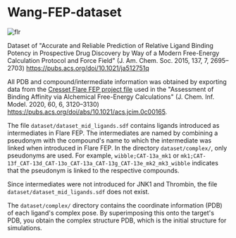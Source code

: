 # Wang-FEP-dataset

![flr](https://user-images.githubusercontent.com/2476893/213655687-96ea44ae-ea61-4be2-b979-8dd47e72e7c4.png)

Dataset of "Accurate and Reliable Prediction of Relative Ligand Binding Potency in Prospective Drug Discovery by Way of a Modern Free-Energy Calculation Protocol and Force Field" (J. Am. Chem. Soc. 2015, 137, 7, 2695–2703) https://pubs.acs.org/doi/10.1021/ja512751q

All PDB and compound/intermediate information was obtained by exporting data from the [Cresset Flare FEP project file](https://drive.google.com/file/d/1dIaSZ5J4GdHXNdrtPBVdLfJYdsxOuHb2/view?usp=sharing) used in the "Assessment of Binding Affinity via Alchemical Free-Energy Calculations" (J. Chem. Inf. Model. 2020, 60, 6, 3120–3130) https://pubs.acs.org/doi/abs/10.1021/acs.jcim.0c00165.

The file `dataset/dataset_mid_ligands.sdf` contains ligands introduced as intermediates in Flare FEP. The intermediates are named by combining a pseudonym with the compound's name to which the intermediate was linked when introduced in Flare FEP. In the directory `dataset/complex/`, only pseudonyms are used. For example, `wibble;CAT-13a_mk1` or `mk1;CAT-13f_CAT-13d_CAT-13o_CAT-13a_CAT-13g_CAT-13e_mk2_mk3_wibble` indicates that the pseudonym is linked to the respective compounds.

Since intermediates were not introduced for JNK1 and Thrombin, the file `dataset/dataset_mid_ligands.sdf` does not exist.

The `dataset/complex/` directory contains the coordinate information (PDB) of each ligand's complex pose. By superimposing this onto the target's PDB, you obtain the complex structure PDB, which is the initial structure for simulations.
